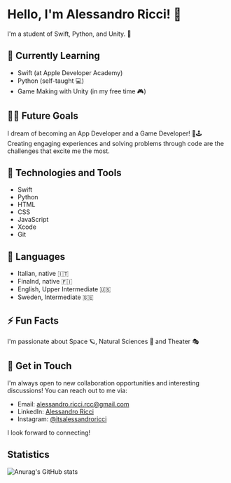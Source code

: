 # Hello, I'm Alessandro Ricci! 👋

I'm a student of Swift, Python, and Unity. 🚀 

## 🌱 Currently Learning
- Swift (at Apple Developer Academy) 
- Python (self-taught 💻) 
- Game Making with Unity (in my free time 🎮) 

## 👨‍💻 Future Goals
I dream of becoming an App Developer and a Game Developer! 📱🕹️ Creating engaging experiences and solving problems through code are the challenges that excite me the most.

## 🔧 Technologies and Tools
- Swift 
- Python
- HTML
- CSS
- JavaScript
- Xcode
- Git 

## 🚩 Languages
- Italian, native 🇮🇹
- Finalnd, native 🇫🇮
- English, Upper Intermediate 🇺🇸
- Sweden, Intermediate 🇸🇪

## ⚡ Fun Facts
I'm passionate about Space 🪐, Natural Sciences 🌻 and Theater 🎭

## 💬 Get in Touch

I'm always open to new collaboration opportunities and interesting discussions! You can reach out to me via:

- Email: [alessandro.ricci.rcc@gmail.com](mailto:alessandro.ricci.rcc@gmail.com)
- LinkedIn: [Alessandro Ricci](https://www.linkedin.com/in/itsalessandroricci/)
- Instagram: [@itsalessandroricci](https://www.instagram.com/itsalessandroricci/)

I look forward to connecting!

## Statistics

![Anurag's GitHub stats](https://github-readme-stats.vercel.app/api?username=itsalessandroricci&show_icons=true&theme=ambient_gradient)
